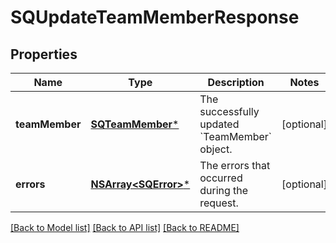 # SQUpdateTeamMemberResponse

## Properties
Name | Type | Description | Notes
------------ | ------------- | ------------- | -------------
**teamMember** | [**SQTeamMember***](SQTeamMember.md) | The successfully updated &#x60;TeamMember&#x60; object. | [optional] 
**errors** | [**NSArray&lt;SQError&gt;***](SQError.md) | The errors that occurred during the request. | [optional] 

[[Back to Model list]](../README.md#documentation-for-models) [[Back to API list]](../README.md#documentation-for-api-endpoints) [[Back to README]](../README.md)


